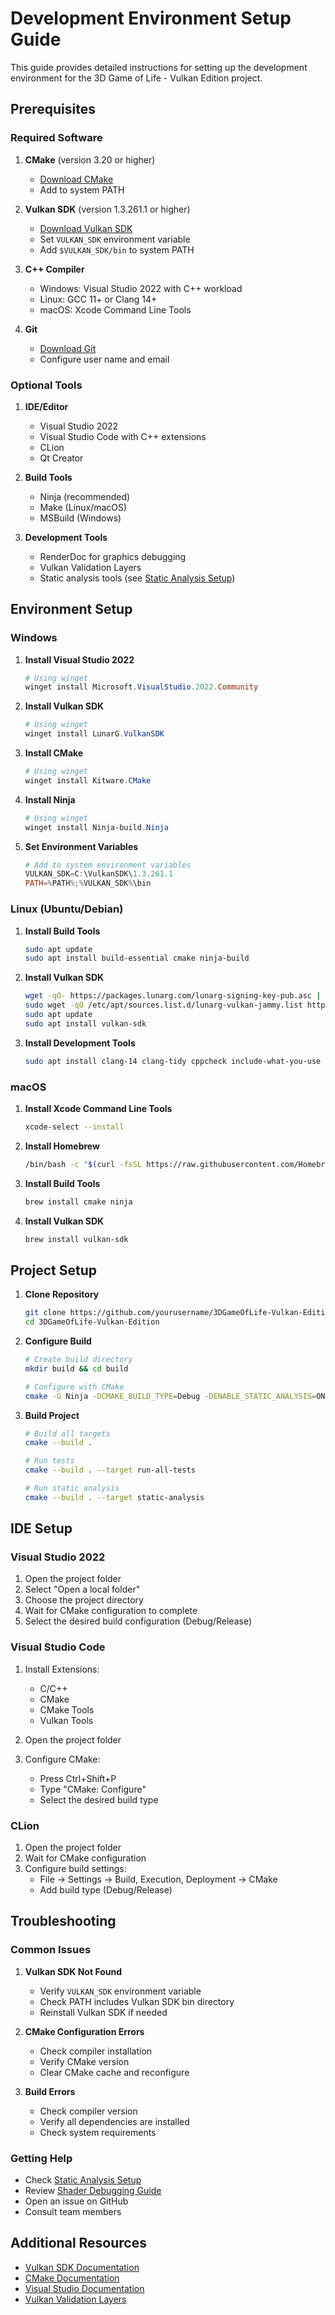 # Development Environment Setup Guide

This guide provides detailed instructions for setting up the development environment for the 3D Game of Life - Vulkan Edition project.

## Prerequisites

### Required Software

1. **CMake** (version 3.20 or higher)
   - [Download CMake](https://cmake.org/download/)
   - Add to system PATH

2. **Vulkan SDK** (version 1.3.261.1 or higher)
   - [Download Vulkan SDK](https://vulkan.lunarg.com/sdk/home)
   - Set `VULKAN_SDK` environment variable
   - Add `$VULKAN_SDK/bin` to system PATH

3. **C++ Compiler**
   - Windows: Visual Studio 2022 with C++ workload
   - Linux: GCC 11+ or Clang 14+
   - macOS: Xcode Command Line Tools

4. **Git**
   - [Download Git](https://git-scm.com/downloads)
   - Configure user name and email

### Optional Tools

1. **IDE/Editor**
   - Visual Studio 2022
   - Visual Studio Code with C++ extensions
   - CLion
   - Qt Creator

2. **Build Tools**
   - Ninja (recommended)
   - Make (Linux/macOS)
   - MSBuild (Windows)

3. **Development Tools**
   - RenderDoc for graphics debugging
   - Vulkan Validation Layers
   - Static analysis tools (see [Static Analysis Setup](static_analysis.md))

## Environment Setup

### Windows

1. **Install Visual Studio 2022**
   ```powershell
   # Using winget
   winget install Microsoft.VisualStudio.2022.Community
   ```

2. **Install Vulkan SDK**
   ```powershell
   # Using winget
   winget install LunarG.VulkanSDK
   ```

3. **Install CMake**
   ```powershell
   # Using winget
   winget install Kitware.CMake
   ```

4. **Install Ninja**
   ```powershell
   # Using winget
   winget install Ninja-build.Ninja
   ```

5. **Set Environment Variables**
   ```powershell
   # Add to system environment variables
   VULKAN_SDK=C:\VulkanSDK\1.3.261.1
   PATH=%PATH%;%VULKAN_SDK%\bin
   ```

### Linux (Ubuntu/Debian)

1. **Install Build Tools**
   ```bash
   sudo apt update
   sudo apt install build-essential cmake ninja-build
   ```

2. **Install Vulkan SDK**
   ```bash
   wget -qO- https://packages.lunarg.com/lunarg-signing-key-pub.asc | sudo tee /etc/apt/trusted.gpg.d/lunarg.asc
   sudo wget -qO /etc/apt/sources.list.d/lunarg-vulkan-jammy.list http://packages.lunarg.com/vulkan/lunarg-vulkan-jammy.list
   sudo apt update
   sudo apt install vulkan-sdk
   ```

3. **Install Development Tools**
   ```bash
   sudo apt install clang-14 clang-tidy cppcheck include-what-you-use
   ```

### macOS

1. **Install Xcode Command Line Tools**
   ```bash
   xcode-select --install
   ```

2. **Install Homebrew**
   ```bash
   /bin/bash -c "$(curl -fsSL https://raw.githubusercontent.com/Homebrew/install/HEAD/install.sh)"
   ```

3. **Install Build Tools**
   ```bash
   brew install cmake ninja
   ```

4. **Install Vulkan SDK**
   ```bash
   brew install vulkan-sdk
   ```

## Project Setup

1. **Clone Repository**
   ```bash
   git clone https://github.com/yourusername/3DGameOfLife-Vulkan-Edition.git
   cd 3DGameOfLife-Vulkan-Edition
   ```

2. **Configure Build**
   ```bash
   # Create build directory
   mkdir build && cd build

   # Configure with CMake
   cmake -G Ninja -DCMAKE_BUILD_TYPE=Debug -DENABLE_STATIC_ANALYSIS=ON ..
   ```

3. **Build Project**
   ```bash
   # Build all targets
   cmake --build .

   # Run tests
   cmake --build . --target run-all-tests

   # Run static analysis
   cmake --build . --target static-analysis
   ```

## IDE Setup

### Visual Studio 2022

1. Open the project folder
2. Select "Open a local folder"
3. Choose the project directory
4. Wait for CMake configuration to complete
5. Select the desired build configuration (Debug/Release)

### Visual Studio Code

1. Install Extensions:
   - C/C++
   - CMake
   - CMake Tools
   - Vulkan Tools

2. Open the project folder
3. Configure CMake:
   - Press Ctrl+Shift+P
   - Type "CMake: Configure"
   - Select the desired build type

### CLion

1. Open the project folder
2. Wait for CMake configuration
3. Configure build settings:
   - File → Settings → Build, Execution, Deployment → CMake
   - Add build type (Debug/Release)

## Troubleshooting

### Common Issues

1. **Vulkan SDK Not Found**
   - Verify `VULKAN_SDK` environment variable
   - Check PATH includes Vulkan SDK bin directory
   - Reinstall Vulkan SDK if needed

2. **CMake Configuration Errors**
   - Check compiler installation
   - Verify CMake version
   - Clear CMake cache and reconfigure

3. **Build Errors**
   - Check compiler version
   - Verify all dependencies are installed
   - Check system requirements

### Getting Help

- Check [Static Analysis Setup](static_analysis.md)
- Review [Shader Debugging Guide](shader_debugging_guide.md)
- Open an issue on GitHub
- Consult team members

## Additional Resources

- [Vulkan SDK Documentation](https://vulkan.lunarg.com/doc/sdk/latest/windows/getting_started.html)
- [CMake Documentation](https://cmake.org/documentation/)
- [Visual Studio Documentation](https://docs.microsoft.com/en-us/visualstudio/ide/visual-studio-ide)
- [Vulkan Validation Layers](https://vulkan.lunarg.com/doc/sdk/latest/windows/validation_layers.html) 